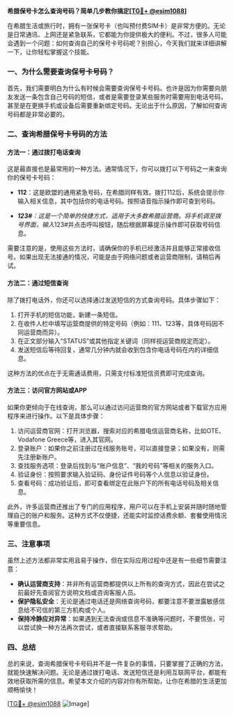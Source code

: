 **希腊保号卡怎么查询号码？简单几步教你搞定[[TG💪+ @esim1088](https://t.me/s/esim1088)]**

在希腊生活或旅行时，拥有一张保号卡（也叫预付费SIM卡）是非常方便的。无论是日常通讯、上网还是紧急联系，它都能为你提供极大的便利。不过，很多人可能会遇到一个问题：如何查询自己的保号卡号码呢？别担心，今天我们就来详细讲解一下，让你轻松掌握这个技能。

### 一、为什么需要查询保号卡号码？

首先，我们需要明白为什么有时候会需要查询保号卡号码。也许是因为你需要向朋友发送一条包含自己号码的短信，或者是需要登录某些服务时需要用到电话号码，甚至是在更换手机或设备后需要重新绑定号码。无论出于什么原因，了解如何查询号码都是非常必要的。

### 二、查询希腊保号卡号码的方法

#### 方法一：通过拨打电话查询

这是最直接也是最常用的一种方法。通常情况下，你可以拨打以下号码之一来查询你的保号卡号码：

- **112**：这是欧盟的通用紧急号码，在希腊同样有效。拨打112后，系统会提示你输入相关信息，其中包括你的电话号码。按照语音指示操作即可查到号码。
  
- ***123#**：这是一个简单的快捷方式，适用于大多数希腊运营商。将手机调至拨号界面，输入*123#并点击呼叫按钮，随后根据屏幕提示操作即可获取号码信息。

需要注意的是，使用这些方法时，请确保你的手机已经激活并且能够正常接收信号。如果出现无法接通的情况，可能是由于网络问题或者运营商限制，请稍后再试。

#### 方法二：通过短信查询

除了拨打电话外，你还可以选择通过发送短信的方式查询号码。具体步骤如下：

1. 打开手机的短信功能，新建一条短信。
2. 在收件人栏中填写运营商提供的特定号码（例如：111、123等，具体号码因不同运营商而异）。
3. 在正文部分输入“STATUS”或其他指定关键词（同样视运营商规定而定）。
4. 发送短信后等待回复，通常几分钟内就会收到包含你电话号码在内的详细信息。

这种方法的优点在于无需通话费用，只需支付标准短信资费即可完成查询。

#### 方法三：访问官方网站或APP

如果你更倾向于在线查询，那么可以通过访问运营商的官方网站或者下载官方应用程序来进行操作。以下是具体步骤：

1. 访问运营商官网：打开浏览器，搜索对应的希腊电信运营商名称，比如OTE、Vodafone Greece等，进入其官网。
2. 登录账户：如果你之前注册过在线服务账号，可以直接登录；如果没有，则需先注册新账户。
3. 查找服务选项：登录后找到与“账户信息”、“我的号码”等相关的服务入口。
4. 验证身份：按照要求输入验证码、身份证件号码等个人信息以验证身份。
5. 查看号码：成功验证后，即可查看绑定在此账户下的所有电话号码及相关信息。

此外，许多运营商还推出了专门的应用程序，用户可以在手机上安装并随时随地管理自己的账户和服务。这种方式不仅便捷，还能实时监控话费余额、套餐使用情况等重要信息。

### 三、注意事项

虽然上述方法都非常实用且易于操作，但在实际应用过程中还是有一些细节需要注意：

- **确认运营商支持**：并非所有运营商都提供以上所有的查询方式，因此在尝试之前最好先查阅官方说明文档或咨询客服人员。
- **保护隐私安全**：无论是通过电话还是网络查询号码，都要注意不要泄露敏感信息给不可信的第三方机构或个人。
- **保持冷静应对异常**：如果遇到无法查询或信息不准确等问题时，不要慌张，可以尝试换一种方法再次尝试，或者直接联系客服寻求帮助。

### 四、总结

总的来说，查询希腊保号卡号码并不是一件复杂的事情，只要掌握了正确的方法，就能快速解决问题。无论是通过拨打电话、发送短信还是利用互联网平台，都能有效地获取所需的信息。希望本文介绍的内容对你有所帮助，让你在希腊的生活更加顺畅愉快！

[[TG💪+ @esim1088](https://t.me/s/esim1088) ![Image](https://i.postimg.cc/4NQfJmqS/Snipaste-2025-05-13-00-14-12.png)]